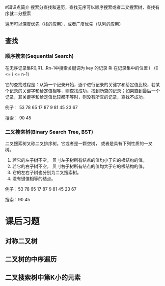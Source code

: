 #知识点简介
搜索分查找和遍历，查找无序可以顺序搜索或者二叉搜索树，查找有序就二分搜索

遍历可以深度优先（栈的应用），或者广度优先（队列的应用）

## 查找
### 顺序搜索(SequentiaI Search)
在无序记录集R0,R1...Rn-1中搜索关腱词为 key 的记录 Ri 在记录集中的位置 i （0 <= i <= n-1）

它的查找过程是：从第一个记录开始，逐个进行记录的关键字和给定值比较，若某个记录的关键字和给定值相等，则查找成功，找到所查的记录；如果直到最后一个记录，其关键字和给定值比较都不等时，则没有所查的记录，查找不成功。

例子： 53 78 65 17 87 9 81 45 23 67

搜索： 90 45

### 二叉搜索树(Binary Search Tree, BST)
二叉搜索树又称二叉排序树。它或者是一颗空树， 或者是具有下列性质的一叉树。
1. 若它的左子树不空， 贝刂左子树所有结点的值均小于它的根结构的值。
2. 若它的右子树不空， 贝刂右子树所有结点的值均大于它的根结构的值。
3. 它的左右子树也分别为二叉搜索树。
4. 没有键值相等的结点。

例子：53 78 65 17 87 9 81 45 23 67

搜索：90 45

# 课后习题
## 对称二叉树

## 二叉树的中序遍历

## 二叉搜索树中第K小的元素
